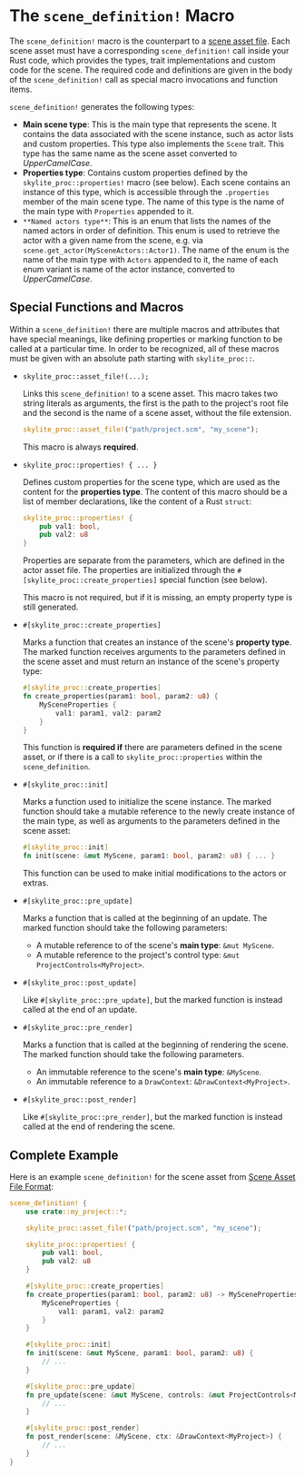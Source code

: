 # The `scene_definition!` Macro

The `scene_definition!` macro is the counterpart to a [scene asset file](scene_assets.md). Each scene asset must have a corresponding `scene_definition!` call inside your Rust code, which provides the types, trait implementations and custom code for the scene. The required code and definitions are given in the body of the `scene_definition!` call as special macro invocations and function items.

`scene_definition!` generates the following types:
- **Main scene type**: This is the main type that represents the scene. It contains the data associated with the scene instance, such as actor lists and custom properties. This type also implements the `Scene` trait. This type has the same name as the scene asset converted to *UpperCamelCase*.
- **Properties type**: Contains custom properties defined by the `skylite_proc::properties!` macro (see below). Each scene contains an instance of this type, which is accessible through the `.properties` member of the main scene type. The name of this type is the name of the main type with `Properties` appended to it.
- `**Named actors type**`: This is an enum that lists the names of the named actors in order of definition. This enum is used to retrieve the actor with a given name from the scene, e.g. via `scene.get_actor(MySceneActors::Actor1)`. The name of the enum is the name of the main type with `Actors` appended to it, the name of each enum variant is name of the actor instance, converted to *UpperCamelCase*.

## Special Functions and Macros

Within a `scene_definition!` there are multiple macros and attributes that have special meanings, like defining properties or marking function to be called at a particular time. In order to be recognized, all of these macros must be given with an absolute path starting with `skylite_proc::`.

- `skylite_proc::asset_file!(...);`

  Links this `scene_definition!` to a scene asset. This macro takes two string literals as arguments, the first is the path to the project's root file and the second is the name of a scene asset, without the file extension.

  ```rust
  skylite_proc::asset_file!("path/project.scm", "my_scene");
  ```

  This macro is always **required**.

- `skylite_proc::properties! { ... }`

  Defines custom properties for the scene type, which are used as the content for the **properties type**. The content of this macro should be a list of member declarations, like the content of a Rust `struct`:

  ```rust
  skylite_proc::properties! {
      pub val1: bool,
      pub val2: u8
  }
  ```

  Properties are separate from the parameters, which are defined in the actor asset file. The properties are initialized through the `#[skylite_proc::create_properties]` special function (see below).

  This macro is not required, but if it is missing, an empty property type is still generated.

- `#[skylite_proc::create_properties]`

  Marks a function that creates an instance of the scene's **property type**. The marked function receives arguments to the parameters defined in the scene asset and must return an instance of the scene's property type:

  ```rust
  #[skylite_proc::create_properties]
  fn create_properties(param1: bool, param2: u8) {
      MySceneProperties {
          val1: param1, val2: param2
      }
  }
  ```

  This function is **required if** there are parameters defined in the scene asset, or if there is a call to `skylite_proc::properties` within the `scene_definition`.

- `#[skylite_proc::init]`

  Marks a function used to initialize the scene instance. The marked function should take a mutable reference to the newly create instance of the main type, as well as arguments to the parameters defined in the scene asset:

  ```rust
  #[skylite_proc::init]
  fn init(scene: &mut MyScene, param1: bool, param2: u8) { ... }
  ```

  This function can be used to make initial modifications to the actors or extras.

- `#[skylite_proc::pre_update]`

  Marks a function that is called at the beginning of an update. The marked function should take the following parameters:
  - A mutable reference to of the scene's **main type**: `&mut MyScene`.
  - A mutable reference to the project's control type: `&mut ProjectControls<MyProject>`.

- `#[skylite_proc::post_update]`

  Like `#[skylite_proc::pre_update]`, but the marked function is instead called at the end of an update.

- `#[skylite_proc::pre_render]`

  Marks a function that is called at the beginning of rendering the scene. The marked function should take the following parameters.
  - An immutable reference to the scene's **main type**: `&MyScene`.
  - An immutable reference to a `DrawContext`: `&DrawContext<MyProject>`.

- `#[skylite_proc::post_render]`

  Like `#[skylite_proc::pre_render]`, but the marked function is instead called at the end of rendering the scene.

## Complete Example

Here is an example `scene_definition!` for the scene asset from [Scene Asset File Format](scene_assets.md):

```rust
scene_definition! {
    use crate::my_project::*;

    skylite_proc::asset_file!("path/project.scm", "my_scene");

    skylite_proc::properties! {
        pub val1: bool,
        pub val2: u8
    }

    #[skylite_proc::create_properties]
    fn create_properties(param1: bool, param2: u8) -> MySceneProperties {
        MySceneProperties {
            val1: param1, val2: param2
        }
    }

    #[skylite_proc::init]
    fn init(scene: &mut MyScene, param1: bool, param2: u8) {
        // ...
    }

    #[skylite_proc::pre_update]
    fn pre_update(scene: &mut MyScene, controls: &mut ProjectControls<MyProject>) {
        // ...
    }

    #[skylite_proc::post_render]
    fn post_render(scene: &MyScene, ctx: &DrawContext<MyProject>) {
        // ...
    }
}
```
